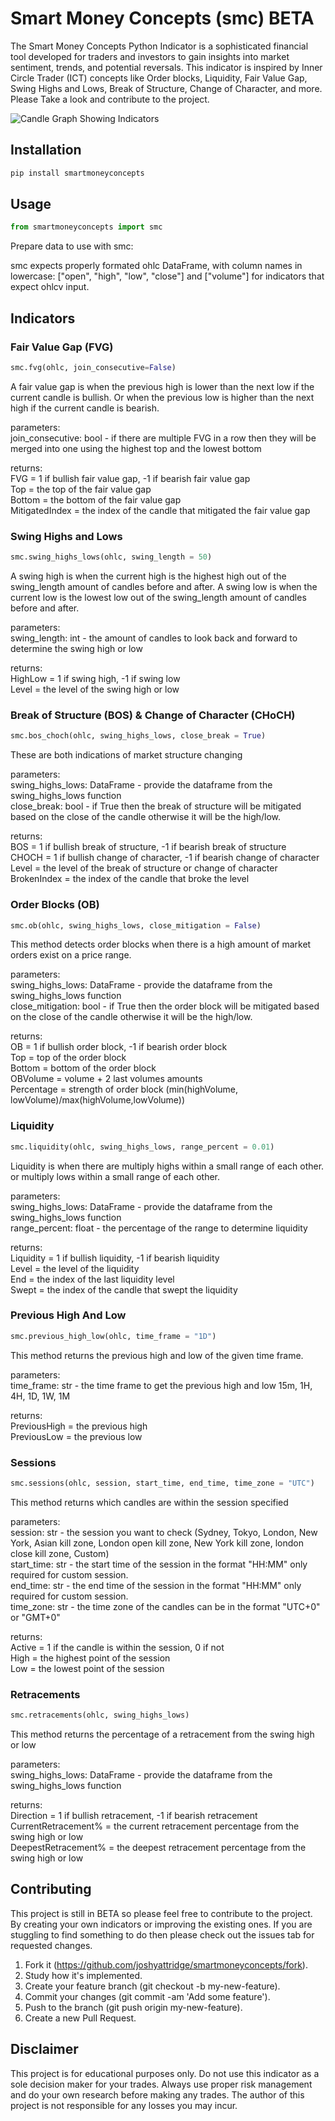 # Smart Money Concepts (smc) BETA

The Smart Money Concepts Python Indicator is a sophisticated financial tool developed for traders and investors to gain insights into market sentiment, trends, and potential reversals. This indicator is inspired by Inner Circle Trader (ICT) concepts like Order blocks, Liquidity, Fair Value Gap, Swing Highs and Lows, Break of Structure, Change of Character, and more. Please Take a look and contribute to the project.

![Candle Graph Showing Indicators](https://github.com/joshyattridge/smart-money-concepts/blob/f0c0fc28cc290cdd9dfcc6a6ac246ed1d59061be/tests/test.gif)

## Installation

```bash
pip install smartmoneyconcepts
```

## Usage

```python
from smartmoneyconcepts import smc
```

Prepare data to use with smc:

smc expects properly formated ohlc DataFrame, with column names in lowercase: ["open", "high", "low", "close"] and ["volume"] for indicators that expect ohlcv input.

## Indicators

### Fair Value Gap (FVG)

```python
smc.fvg(ohlc, join_consecutive=False)
```

A fair value gap is when the previous high is lower than the next low if the current candle is bullish.
Or when the previous low is higher than the next high if the current candle is bearish.

parameters:<br>
join_consecutive: bool - if there are multiple FVG in a row then they will be merged into one using the highest top and the lowest bottom<br>

returns:<br>
FVG = 1 if bullish fair value gap, -1 if bearish fair value gap<br>
Top = the top of the fair value gap<br>
Bottom = the bottom of the fair value gap<br>
MitigatedIndex = the index of the candle that mitigated the fair value gap<br>

### Swing Highs and Lows

```python
smc.swing_highs_lows(ohlc, swing_length = 50)
```

A swing high is when the current high is the highest high out of the swing_length amount of candles before and after.
A swing low is when the current low is the lowest low out of the swing_length amount of candles before and after.

parameters:<br>
swing_length: int - the amount of candles to look back and forward to determine the swing high or low<br>

returns:<br>
HighLow = 1 if swing high, -1 if swing low<br>
Level = the level of the swing high or low<br>

### Break of Structure (BOS) & Change of Character (CHoCH)

```python
smc.bos_choch(ohlc, swing_highs_lows, close_break = True)
```

These are both indications of market structure changing

parameters:<br>
swing_highs_lows: DataFrame - provide the dataframe from the swing_highs_lows function<br>
close_break: bool - if True then the break of structure will be mitigated based on the close of the candle otherwise it will be the high/low.<br>

returns:<br>
BOS = 1 if bullish break of structure, -1 if bearish break of structure<br>
CHOCH = 1 if bullish change of character, -1 if bearish change of character<br>
Level = the level of the break of structure or change of character<br>
BrokenIndex = the index of the candle that broke the level<br>

### Order Blocks (OB)

```python
smc.ob(ohlc, swing_highs_lows, close_mitigation = False)
```

This method detects order blocks when there is a high amount of market orders exist on a price range.

parameters:<br>
swing_highs_lows: DataFrame - provide the dataframe from the swing_highs_lows function<br>
close_mitigation: bool - if True then the order block will be mitigated based on the close of the candle otherwise it will be the high/low.

returns:<br>
OB = 1 if bullish order block, -1 if bearish order block<br>
Top = top of the order block<br>
Bottom = bottom of the order block<br>
OBVolume = volume + 2 last volumes amounts<br>
Percentage = strength of order block (min(highVolume, lowVolume)/max(highVolume,lowVolume))<br>

### Liquidity

```python
smc.liquidity(ohlc, swing_highs_lows, range_percent = 0.01)
```

Liquidity is when there are multiply highs within a small range of each other.
or multiply lows within a small range of each other.

parameters:<br>
swing_highs_lows: DataFrame - provide the dataframe from the swing_highs_lows function<br>
range_percent: float - the percentage of the range to determine liquidity<br>

returns:<br>
Liquidity = 1 if bullish liquidity, -1 if bearish liquidity<br>
Level = the level of the liquidity<br>
End = the index of the last liquidity level<br>
Swept = the index of the candle that swept the liquidity<br>

### Previous High And Low

```python
smc.previous_high_low(ohlc, time_frame = "1D")
```

This method returns the previous high and low of the given time frame.

parameters:<br>
time_frame: str - the time frame to get the previous high and low 15m, 1H, 4H, 1D, 1W, 1M<br>

returns:<br>
PreviousHigh = the previous high<br>
PreviousLow = the previous low<br>

### Sessions

```python
smc.sessions(ohlc, session, start_time, end_time, time_zone = "UTC")
```

This method returns which candles are within the session specified

parameters:<br>
session: str - the session you want to check (Sydney, Tokyo, London, New York, Asian kill zone, London open kill zone, New York kill zone, london close kill zone, Custom)<br>
start_time: str - the start time of the session in the format "HH:MM" only required for custom session.<br>
end_time: str - the end time of the session in the format "HH:MM" only required for custom session.<br>
time_zone: str - the time zone of the candles can be in the format "UTC+0" or "GMT+0"<br>

returns:<br>
Active = 1 if the candle is within the session, 0 if not<br>
High = the highest point of the session<br>
Low = the lowest point of the session<br>

### Retracements

```python
smc.retracements(ohlc, swing_highs_lows)
```

This method returns the percentage of a retracement from the swing high or low

parameters:<br>
swing_highs_lows: DataFrame - provide the dataframe from the swing_highs_lows function<br>

returns:<br>
Direction = 1 if bullish retracement, -1 if bearish retracement<br>
CurrentRetracement% = the current retracement percentage from the swing high or low<br>
DeepestRetracement% = the deepest retracement percentage from the swing high or low<br>

## Contributing

This project is still in BETA so please feel free to contribute to the project. By creating your own indicators or improving the existing ones. If you are stuggling to find something to do then please check out the issues tab for requested changes.

1. Fork it (https://github.com/joshyattridge/smartmoneyconcepts/fork).
2. Study how it's implemented.
3. Create your feature branch (git checkout -b my-new-feature).
4. Commit your changes (git commit -am 'Add some feature').
5. Push to the branch (git push origin my-new-feature).
6. Create a new Pull Request.

## Disclaimer

This project is for educational purposes only. Do not use this indicator as a sole decision maker for your trades. Always use proper risk management and do your own research before making any trades. The author of this project is not responsible for any losses you may incur.
